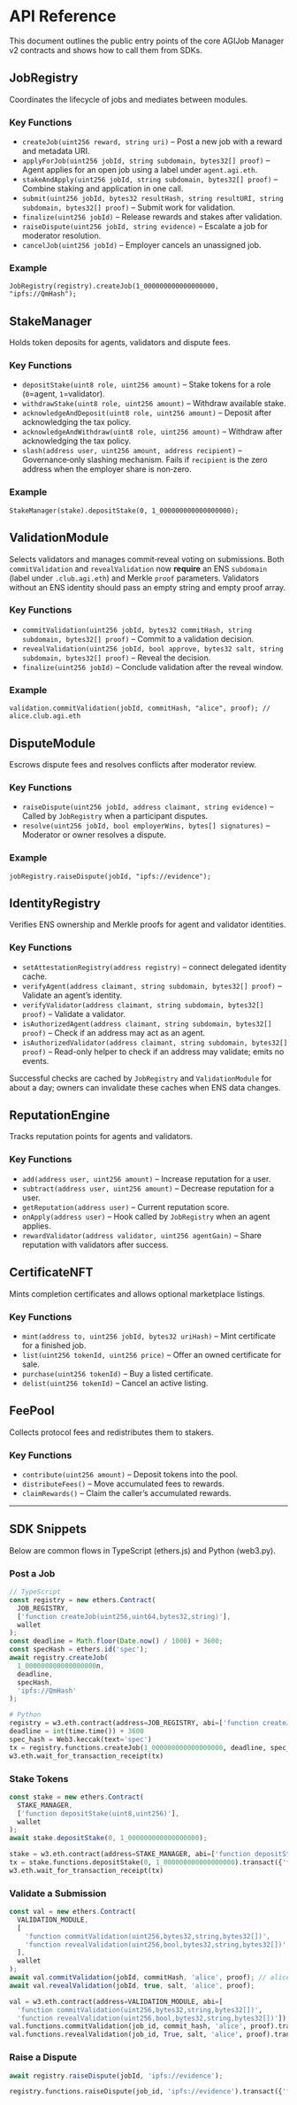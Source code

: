 # API Reference

This document outlines the public entry points of the core AGIJob Manager v2 contracts and shows how to call them from SDKs.

## JobRegistry

Coordinates the lifecycle of jobs and mediates between modules.

### Key Functions

- `createJob(uint256 reward, string uri)` – Post a new job with a reward and metadata URI.
- `applyForJob(uint256 jobId, string subdomain, bytes32[] proof)` – Agent applies for an open job using a label under `agent.agi.eth`.
- `stakeAndApply(uint256 jobId, string subdomain, bytes32[] proof)` – Combine staking and application in one call.
- `submit(uint256 jobId, bytes32 resultHash, string resultURI, string subdomain, bytes32[] proof)` – Submit work for validation.
- `finalize(uint256 jobId)` – Release rewards and stakes after validation.
- `raiseDispute(uint256 jobId, string evidence)` – Escalate a job for moderator resolution.
- `cancelJob(uint256 jobId)` – Employer cancels an unassigned job.

### Example

```solidity
JobRegistry(registry).createJob(1_000000000000000000, "ipfs://QmHash");
```

## StakeManager

Holds token deposits for agents, validators and dispute fees.

### Key Functions

- `depositStake(uint8 role, uint256 amount)` – Stake tokens for a role (`0`=agent, `1`=validator).
- `withdrawStake(uint8 role, uint256 amount)` – Withdraw available stake.
- `acknowledgeAndDeposit(uint8 role, uint256 amount)` – Deposit after acknowledging the tax policy.
- `acknowledgeAndWithdraw(uint8 role, uint256 amount)` – Withdraw after acknowledging the tax policy.
- `slash(address user, uint256 amount, address recipient)` – Governance‑only slashing mechanism. Fails if `recipient` is the zero address when the employer share is non‑zero.

### Example

```solidity
StakeManager(stake).depositStake(0, 1_000000000000000000);
```

## ValidationModule

Selects validators and manages commit‑reveal voting on submissions. Both
`commitValidation` and `revealValidation` now **require** an ENS
`subdomain` (label under `.club.agi.eth`) and Merkle `proof` parameters.
Validators without an ENS identity should pass an empty string and empty proof
array.

### Key Functions

- `commitValidation(uint256 jobId, bytes32 commitHash, string subdomain, bytes32[] proof)` – Commit to a validation decision.
- `revealValidation(uint256 jobId, bool approve, bytes32 salt, string subdomain, bytes32[] proof)` – Reveal the decision.
- `finalize(uint256 jobId)` – Conclude validation after the reveal window.

### Example

```solidity
validation.commitValidation(jobId, commitHash, "alice", proof); // alice.club.agi.eth
```

## DisputeModule

Escrows dispute fees and resolves conflicts after moderator review.

### Key Functions

- `raiseDispute(uint256 jobId, address claimant, string evidence)` – Called by `JobRegistry` when a participant disputes.
- `resolve(uint256 jobId, bool employerWins, bytes[] signatures)` – Moderator or owner resolves a dispute.

### Example

```solidity
jobRegistry.raiseDispute(jobId, "ipfs://evidence");
```

## IdentityRegistry

Verifies ENS ownership and Merkle proofs for agent and validator identities.

### Key Functions

- `setAttestationRegistry(address registry)` – connect delegated identity cache.
- `verifyAgent(address claimant, string subdomain, bytes32[] proof)` – Validate an agent’s identity.
- `verifyValidator(address claimant, string subdomain, bytes32[] proof)` – Validate a validator.
- `isAuthorizedAgent(address claimant, string subdomain, bytes32[] proof)` – Check if an address may act as an agent.
- `isAuthorizedValidator(address claimant, string subdomain, bytes32[] proof)` – Read-only helper to check if an address may validate; emits no events.

Successful checks are cached by `JobRegistry` and `ValidationModule` for about a
day; owners can invalidate these caches when ENS data changes.

## ReputationEngine

Tracks reputation points for agents and validators.

### Key Functions

- `add(address user, uint256 amount)` – Increase reputation for a user.
- `subtract(address user, uint256 amount)` – Decrease reputation for a user.
- `getReputation(address user)` – Current reputation score.
- `onApply(address user)` – Hook called by `JobRegistry` when an agent applies.
- `rewardValidator(address validator, uint256 agentGain)` – Share reputation with validators after success.

## CertificateNFT

Mints completion certificates and allows optional marketplace listings.

### Key Functions

- `mint(address to, uint256 jobId, bytes32 uriHash)` – Mint certificate for a finished job.
- `list(uint256 tokenId, uint256 price)` – Offer an owned certificate for sale.
- `purchase(uint256 tokenId)` – Buy a listed certificate.
- `delist(uint256 tokenId)` – Cancel an active listing.

## FeePool

Collects protocol fees and redistributes them to stakers.

### Key Functions

- `contribute(uint256 amount)` – Deposit tokens into the pool.
- `distributeFees()` – Move accumulated fees to rewards.
- `claimRewards()` – Claim the caller’s accumulated rewards.

---

## SDK Snippets

Below are common flows in TypeScript (ethers.js) and Python (web3.py).

### Post a Job

```ts
// TypeScript
const registry = new ethers.Contract(
  JOB_REGISTRY,
  ['function createJob(uint256,uint64,bytes32,string)'],
  wallet
);
const deadline = Math.floor(Date.now() / 1000) + 3600;
const specHash = ethers.id('spec');
await registry.createJob(
  1_000000000000000000n,
  deadline,
  specHash,
  'ipfs://QmHash'
);
```

```python
# Python
registry = w3.eth.contract(address=JOB_REGISTRY, abi=['function createJob(uint256,uint64,bytes32,string)'])
deadline = int(time.time()) + 3600
spec_hash = Web3.keccak(text='spec')
tx = registry.functions.createJob(1_000000000000000000, deadline, spec_hash, 'ipfs://QmHash').transact({'from': acct})
w3.eth.wait_for_transaction_receipt(tx)
```

### Stake Tokens

```ts
const stake = new ethers.Contract(
  STAKE_MANAGER,
  ['function depositStake(uint8,uint256)'],
  wallet
);
await stake.depositStake(0, 1_000000000000000000);
```

```python
stake = w3.eth.contract(address=STAKE_MANAGER, abi=['function depositStake(uint8,uint256)'])
tx = stake.functions.depositStake(0, 1_000000000000000000).transact({'from': acct})
w3.eth.wait_for_transaction_receipt(tx)
```

### Validate a Submission

```ts
const val = new ethers.Contract(
  VALIDATION_MODULE,
  [
    'function commitValidation(uint256,bytes32,string,bytes32[])',
    'function revealValidation(uint256,bool,bytes32,string,bytes32[])',
  ],
  wallet
);
await val.commitValidation(jobId, commitHash, 'alice', proof); // alice.club.agi.eth
await val.revealValidation(jobId, true, salt, 'alice', proof);
```

```python
val = w3.eth.contract(address=VALIDATION_MODULE, abi=[
  'function commitValidation(uint256,bytes32,string,bytes32[])',
  'function revealValidation(uint256,bool,bytes32,string,bytes32[])'])
val.functions.commitValidation(job_id, commit_hash, 'alice', proof).transact({'from': acct})
val.functions.revealValidation(job_id, True, salt, 'alice', proof).transact({'from': acct})
```

### Raise a Dispute

```ts
await registry.raiseDispute(jobId, 'ipfs://evidence');
```

```python
registry.functions.raiseDispute(job_id, 'ipfs://evidence').transact({'from': acct})
```
